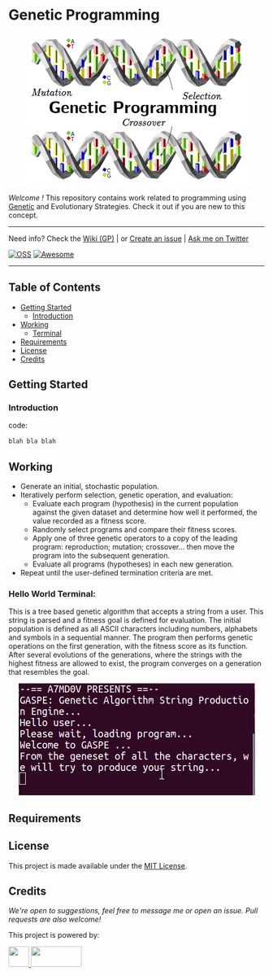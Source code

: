 # Genetic Programming 
<p  align="center">
    <img src="https://github.com/blackvitriol/github/blob/master/images/GA.png?raw=true"/>
</p>

*Welcome !* This repository contains work related to programming using [Genetic](https://en.wikipedia.org/wiki/Genetic_programming) and Evolutionary Strategies.  Check it out if you are new to this concept.

---

Need info? Check the [Wiki (GP)](https://en.wikipedia.org/wiki/Genetic_programming) | or [Create an issue](https://github.com/blackvitriol/Genetic_Programming/issues/new) | [Ask me on Twitter](https://twitter.com/ahmadovich_)

[![OSS](https://badges.frapsoft.com/os/v2/open-source.svg?v=103)](https://github.com/ellerbrock/open-source-badges/)
[![Awesome](https://cdn.rawgit.com/sindresorhus/awesome/d7305f38d29fed78fa85652e3a63e154dd8e8829/media/badge.svg)](https://github.com/sindresorhus/awesome)

---

## Table of Contents

- [Getting Started](https://github.com/blackvitriol/Genetic_Programming#getting-started)
  - [Introduction](https://github.com/blackvitriol/Genetic_Programming#introduction)
- [Working](https://github.com/blackvitriol/Genetic_Programming#working)
  - [Terminal](https://github.com/blackvitriol/Genetic_Programming#terminal)
- [Requirements](https://github.com/blackvitriol/Genetic_Programming#requirements)
- [License](https://github.com/blackvitriol/Genetic_Programming#license)
- [Credits](https://github.com/blackvitriol/Genetic_Programming#credits)

## Getting Started




### Introduction



code:

```groovy
blah bla blah
```

## Working

- Generate an initial, stochastic population.
- Iteratively perform selection, genetic operation, and evaluation:
    - Evaluate each program (hypothesis) in the current population against the given dataset and determine how well it performed, the value recorded as a fitness score.
    - Randomly select programs and compare their fitness scores.
    - Apply one of three genetic operators to a copy of the leading program: reproduction; mutation; crossover… then move the program into the subsequent generation.
    - Evaluate all programs (hypotheses) in each new generation.
- Repeat until the user-defined termination criteria are met.

### Hello World Terminal:
This is a tree based genetic algorithm that accepts a string from a user. This string is parsed and a fitness goal is defined for evaluation. The initial population is defined as all ASCII characters including numbers, alphabets and symbols in a sequential manner. The program then performs genetic operations on the first generation, with the fitness score as its function. After several evolutions of the generations, where the strings with the highest fitness are allowed to exist, the program converges on a generation that resembles the goal.

<p  align="center">
    <img src="https://github.com/blackvitriol/github/blob/master/images/HW.gif"/>
</p>

## Requirements


## License
This project is made available under the [MIT License](http://www.opensource.org/licenses/mit-license.php).

## Credits

*We're open to suggestions, feel free to message me or open an issue.*
*Pull requests are also welcome!*

This project is powered by:

<a href="https://github.com/TASVideos/BizHawk">
    <img src="http://adelikat.tasvideos.org/corphawk_logo.jpg" width="40" height="40" />
</a>

<a>
    <img src="https://upload.wikimedia.org/wikipedia/commons/thumb/6/6a/Lua-logo-nolabel.svg/1200px-Lua-logo-nolabel.svg.png" width="100" height="40" />
</a>

